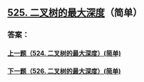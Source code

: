## [525. 二叉树的最大深度](https://leetcode-cn.com/problems/merge-two-sorted-lists/)（简单）





### 答案：



#### [上一题（524. 二叉树的最大深度）(简单)](https://github.com/sdwwld/leetCode/blob/master/src/main/java/com/wld/java/leetcode/leetCode0524.md)

#### [下一题（526. 二叉树的最大深度）(简单)](https://github.com/sdwwld/leetCode/blob/master/src/main/java/com/wld/java/leetcode/leetCode0526.md)